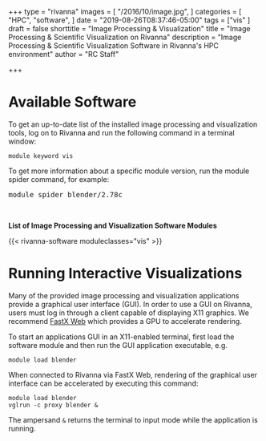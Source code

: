 +++
type = "rivanna"
images = [
  "/2016/10/image.jpg",
]
categories = [
  "HPC",
  "software",
]
date = "2019-08-26T08:37:46-05:00"
tags = ["vis"
]
draft = false
shorttitle = "Image Processing & Visualization"
title = "Image Processing & Scientific Visualization on Rivanna"
description = "Image Processing & Scientific Visualization Software in Rivanna's HPC environment"
author = "RC Staff"

+++

# Available Software

To get an up-to-date list of the installed image processing and visualization tools, log on to Rivanna and run the following command in a terminal window:
```
module keyword vis
```

To get more information about a specific module version, run the module spider command, for example:
<pre>
module spider blender/2.78c
</pre>

<br>

**List of Image Processing and Visualization Software Modules**

{{< rivanna-software moduleclasses="vis" >}}

# Running Interactive Visualizations

Many of the provided image processing and visualization applications provide a graphical user interface (GUI). In order to use a GUI on Rivanna, users must log in through a client capable of displaying X11 graphics.  We recommend [FastX Web](/userinfo/hpc/logintools/fastx) which provides a GPU to accelerate rendering.

To start an applications GUI in an X11-enabled terminal, first load the software module and then run the GUI application executable, e.g.
```
module load blender
```

When connected to Rivanna via FastX Web, rendering of the graphical user interface can be accelerated by executing this command:
```
module load blender
vglrun -c proxy blender &
```

The ampersand `&` returns the terminal to input mode while the application is running.
